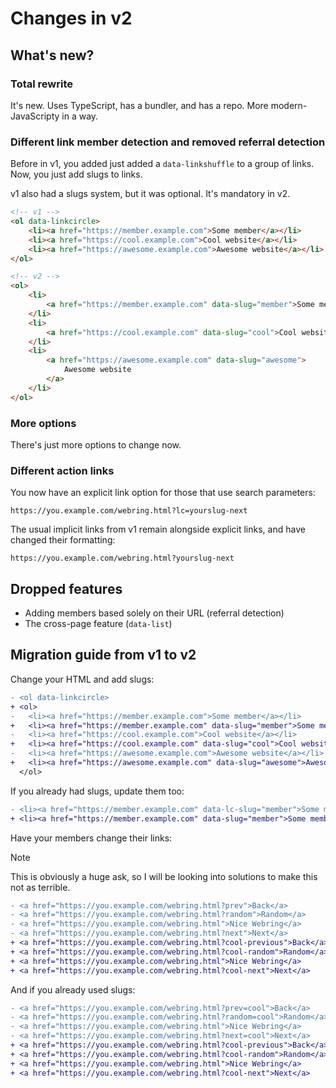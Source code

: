 # Changes in v2

## What's new?

### Total rewrite

It's new. Uses TypeScript, has a bundler, and has a repo. More modern-JavaScripty in a way.

### Different link member detection and removed referral detection

Before in v1, you added just added a `data-linkshuffle` to a group of links. Now, you just add slugs to links.

v1 also had a slugs system, but it was optional. It's mandatory in v2.

```html
<!-- v1 -->
<ol data-linkcircle>
	<li><a href="https://member.example.com">Some member</a></li>
	<li><a href="https://cool.example.com">Cool website</a></li>
	<li><a href="https://awesome.example.com">Awesome website</a></li>
</ol>

<!-- v2 -->
<ol>
	<li>
		<a href="https://member.example.com" data-slug="member">Some member</a>
	</li>
	<li>
		<a href="https://cool.example.com" data-slug="cool">Cool website</a>
	</li>
	<li>
		<a href="https://awesome.example.com" data-slug="awesome">
			Awesome website
		</a>
	</li>
</ol>
```

### More options

There's just more options to change now.

### Different action links

You now have an explicit link option for those that use search parameters:

```
https://you.example.com/webring.html?lc=yourslug-next
```

The usual implicit links from v1 remain alongside explicit links, and have changed their formatting:

```
https://you.example.com/webring.html?yourslug-next
```

## Dropped features

-   Adding members based solely on their URL (referral detection)
-   The cross-page feature (`data-list`)

## Migration guide from v1 to v2

Change your HTML and add slugs:

```diff
- <ol data-linkcircle>
+ <ol>
-   <li><a href="https://member.example.com">Some member</a></li>
+   <li><a href="https://member.example.com" data-slug="member">Some member</a></li>
-   <li><a href="https://cool.example.com">Cool website</a></li>
+   <li><a href="https://cool.example.com" data-slug="cool">Cool website</a></li>
-   <li><a href="https://awesome.example.com">Awesome website</a></li>
+   <li><a href="https://awesome.example.com" data-slug="awesome">Awesome website</a></li>
  </ol>
```

If you already had slugs, update them too:

```diff
- <li><a href="https://member.example.com" data-lc-slug="member">Some member</a></li>
+ <li><a href="https://member.example.com" data-slug="member">Some member</a></li>
```

Have your members change their links:

> [!Note]
> This is obviously a huge ask, so I will be looking into solutions to make this not as terrible.

```diff
- <a href="https://you.example.com/webring.html?prev">Back</a>
- <a href="https://you.example.com/webring.html?random">Random</a>
- <a href="https://you.example.com/webring.html">Nice Webring</a>
- <a href="https://you.example.com/webring.html?next">Next</a>
+ <a href="https://you.example.com/webring.html?cool-previous">Back</a>
+ <a href="https://you.example.com/webring.html?cool-random">Random</a>
+ <a href="https://you.example.com/webring.html">Nice Webring</a>
+ <a href="https://you.example.com/webring.html?cool-next">Next</a>
```

And if you already used slugs:

```diff
- <a href="https://you.example.com/webring.html?prev=cool">Back</a>
- <a href="https://you.example.com/webring.html?random=cool">Random</a>
- <a href="https://you.example.com/webring.html">Nice Webring</a>
- <a href="https://you.example.com/webring.html?next=cool">Next</a>
+ <a href="https://you.example.com/webring.html?cool-previous">Back</a>
+ <a href="https://you.example.com/webring.html?cool-random">Random</a>
+ <a href="https://you.example.com/webring.html">Nice Webring</a>
+ <a href="https://you.example.com/webring.html?cool-next">Next</a>
```
